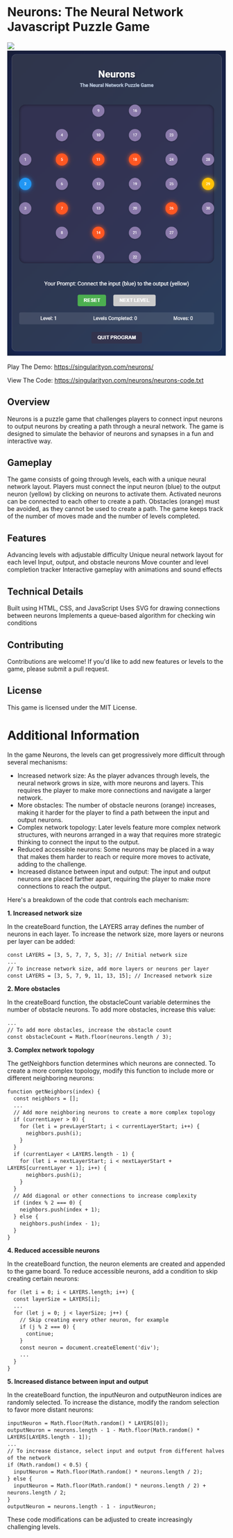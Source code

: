 # Neurons: The Neural Network Javascript Puzzle Game

<img src="https://img.shields.io/badge/logo-javascript-blue?logo=javascript&logoColor=f5f5f5">

<img src="game-screen.png">

Play The Demo: https://singularityon.com/neurons/

View The Code: https://singularityon.com/neurons/neurons-code.txt

## Overview
Neurons is a puzzle game that challenges players to connect input neurons to output neurons by creating a path through a neural network. The game is designed to simulate the behavior of neurons and synapses in a fun and interactive way.
## Gameplay
The game consists of going through levels, each with a unique neural network layout.
Players must connect the input neuron (blue) to the output neuron (yellow) by clicking on neurons to activate them.
Activated neurons can be connected to each other to create a path.
Obstacles (orange) must be avoided, as they cannot be used to create a path.
The game keeps track of the number of moves made and the number of levels completed.
## Features
Advancing levels with adjustable difficulty
Unique neural network layout for each level
Input, output, and obstacle neurons
Move counter and level completion tracker
Interactive gameplay with animations and sound effects
## Technical Details
Built using HTML, CSS, and JavaScript
Uses SVG for drawing connections between neurons
Implements a queue-based algorithm for checking win conditions
## Contributing
Contributions are welcome! If you'd like to add new features or levels to the game, please submit a pull request.
## License
This game is licensed under the MIT License.

# Additional Information

In the game Neurons, the levels can get progressively more difficult through several mechanisms:

- Increased network size: As the player advances through levels, the neural network grows in size, with more neurons and layers. This requires the player to make more connections and navigate a larger network.
- More obstacles: The number of obstacle neurons (orange) increases, making it harder for the player to find a path between the input and output neurons.
- Complex network topology: Later levels feature more complex network structures, with neurons arranged in a way that requires more strategic thinking to connect the input to the output.
- Reduced accessible neurons: Some neurons may be placed in a way that makes them harder to reach or require more moves to activate, adding to the challenge.
- Increased distance between input and output: The input and output neurons are placed farther apart, requiring the player to make more connections to reach the output.

Here's a breakdown of the code that controls each mechanism:

**1. Increased network size**

In the createBoard function, the LAYERS array defines the number of neurons in each layer. To increase the network size, more layers or neurons per layer can be added:

```
const LAYERS = [3, 5, 7, 7, 5, 3]; // Initial network size
...
// To increase network size, add more layers or neurons per layer
const LAYERS = [3, 5, 7, 9, 11, 13, 15]; // Increased network size
```

**2. More obstacles**

In the createBoard function, the obstacleCount variable determines the number of obstacle neurons. To add more obstacles, increase this value:

```const obstacleCount = Math.floor(neurons.length / 5); // Initial obstacle count
...
// To add more obstacles, increase the obstacle count
const obstacleCount = Math.floor(neurons.length / 3);
```

**3. Complex network topology**

The getNeighbors function determines which neurons are connected. To create a more complex topology, modify this function to include more or different neighboring neurons:

```
function getNeighbors(index) {
  const neighbors = [];
  ...
  // Add more neighboring neurons to create a more complex topology
  if (currentLayer > 0) {
    for (let i = prevLayerStart; i < currentLayerStart; i++) {
      neighbors.push(i);
    }
  }
  if (currentLayer < LAYERS.length - 1) {
    for (let i = nextLayerStart; i < nextLayerStart + LAYERS[currentLayer + 1]; i++) {
      neighbors.push(i);
    }
  }
  // Add diagonal or other connections to increase complexity
  if (index % 2 === 0) {
    neighbors.push(index + 1);
  } else {
    neighbors.push(index - 1);
  }
}
```

**4. Reduced accessible neurons**

In the createBoard function, the neuron elements are created and appended to the game board. To reduce accessible neurons, add a condition to skip creating certain neurons:

```
for (let i = 0; i < LAYERS.length; i++) {
  const layerSize = LAYERS[i];
  ...
  for (let j = 0; j < layerSize; j++) {
    // Skip creating every other neuron, for example
    if (j % 2 === 0) {
      continue;
    }
    const neuron = document.createElement('div');
    ...
  }
}
```

**5. Increased distance between input and output**

In the createBoard function, the inputNeuron and outputNeuron indices are randomly selected. To increase the distance, modify the random selection to favor more distant neurons:

```
inputNeuron = Math.floor(Math.random() * LAYERS[0]);
outputNeuron = neurons.length - 1 - Math.floor(Math.random() * LAYERS[LAYERS.length - 1]);
...
// To increase distance, select input and output from different halves of the network
if (Math.random() < 0.5) {
  inputNeuron = Math.floor(Math.random() * neurons.length / 2);
} else {
  inputNeuron = Math.floor(Math.random() * neurons.length / 2) + neurons.length / 2;
}
outputNeuron = neurons.length - 1 - inputNeuron;
```

These code modifications can be adjusted to create increasingly challenging levels.
